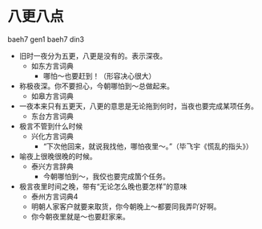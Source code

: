 # 八更八点
baeh7 gen1 baeh7 din3
+ 旧时一夜分为五更，八更是没有的。表示深夜。
  * 如东方言词典
    - 哪怕～也要赶到！（形容决心很大）
+ 称极夜深。你不要担心，今朝哪怕到～总做起来。
  * 如皋方言词典
+ 一夜本来只有五更天，八更的意思是无论拖到何时，当夜也要完成某项任务。
  * 东台方言词典
+ 极言不管到什么时候
  * 兴化方言词典
    - “下次他回来，就说我找他，哪怕夜里～。”（毕飞宇《慌乱的指头》）
+ 喻夜上很晚很晚的时候。
  * 泰兴方言辞典
    - 今朝哪怕到～，我佼也要完成箇个任务。
+ 极言夜里时间之晚，带有“无论怎么晚也要怎样”的意味
  * 泰州方言词典4
  - 明朝人家客户就要来取货，你今朝晚上～都要同我弄吖好啊。
  - 你今朝夜里就是～也要赶家来。
